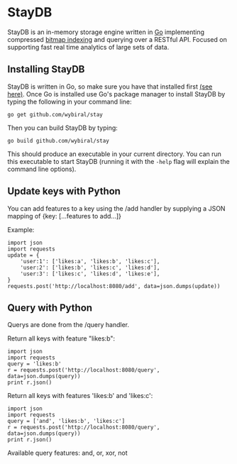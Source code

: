 # StayDB
StayDB is an in-memory storage engine written in [Go](https://golang.org/) implementing compressed [bitmap indexing](https://en.wikipedia.org/wiki/Bitmap_index) and querying over a RESTful API. Focused on supporting fast real time analytics of large sets of data.

## Installing StayDB

StayDB is written in Go, so make sure you have that installed first [(see here)](https://golang.org/doc/install). Once Go is installed use Go's package manager to install StayDB by typing the following in your command line:

`go get github.com/wybiral/stay`

Then you can build StayDB by typing:

`go build github.com/wybiral/stay`

This should produce an executable in your current directory. You can run this executable to start StayDB (running it with the `-help` flag will explain the command line options).

## Update keys with Python
You can add features to a key using the /add handler by supplying a JSON mapping of {key: [...features to add...]}

Example:
```
import json
import requests
update = {
    'user:1': ['likes:a', 'likes:b', 'likes:c'],
    'user:2': ['likes:b', 'likes:c', 'likes:d'],
    'user:3': ['likes:c', 'likes:d', 'likes:e'],
}
requests.post('http://localhost:8080/add', data=json.dumps(update))
```

## Query with Python
Querys are done from the /query handler.

Return all keys with feature "likes:b":
```
import json
import requests
query = 'likes:b'
r = requests.post('http://localhost:8080/query', data=json.dumps(query))
print r.json()
```

Return all keys with features 'likes:b' and 'likes:c':
```
import json
import requests
query = ['and', 'likes:b', 'likes:c']
r = requests.post('http://localhost:8080/query', data=json.dumps(query))
print r.json()
```

Available query features: and, or, xor, not
